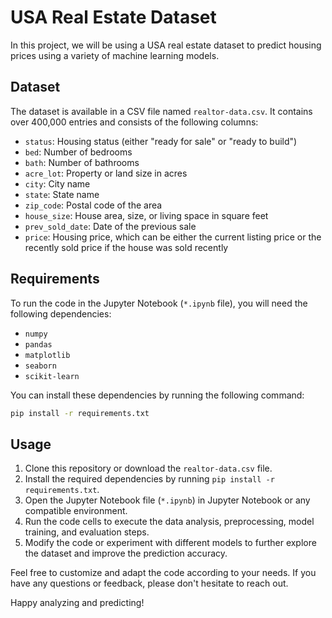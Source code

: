 # USA Real Estate Dataset

In this project, we will be using a USA real estate dataset to predict housing prices using a variety of machine learning models.

## Dataset

The dataset is available in a CSV file named `realtor-data.csv`. It contains over 400,000 entries and consists of the following columns:

- `status`: Housing status (either "ready for sale" or "ready to build")
- `bed`: Number of bedrooms
- `bath`: Number of bathrooms
- `acre_lot`: Property or land size in acres
- `city`: City name
- `state`: State name
- `zip_code`: Postal code of the area
- `house_size`: House area, size, or living space in square feet
- `prev_sold_date`: Date of the previous sale
- `price`: Housing price, which can be either the current listing price or the recently sold price if the house was sold recently

## Requirements

To run the code in the Jupyter Notebook (`*.ipynb` file), you will need the following dependencies:

- `numpy`
- `pandas`
- `matplotlib`
- `seaborn`
- `scikit-learn`

You can install these dependencies by running the following command:


``` bash
pip install -r requirements.txt

```

## Usage

1. Clone this repository or download the `realtor-data.csv` file.
2. Install the required dependencies by running `pip install -r requirements.txt`.
3. Open the Jupyter Notebook file (`*.ipynb`) in Jupyter Notebook or any compatible environment.
4. Run the code cells to execute the data analysis, preprocessing, model training, and evaluation steps.
5. Modify the code or experiment with different models to further explore the dataset and improve the prediction accuracy.

Feel free to customize and adapt the code according to your needs. If you have any questions or feedback, please don't hesitate to reach out.

Happy analyzing and predicting!
